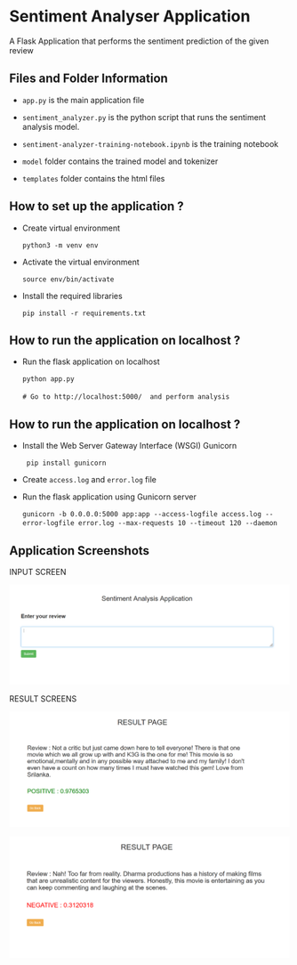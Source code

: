 # Sentiment Analyser Application

A Flask Application that performs the sentiment prediction of the given review

## Files and Folder Information

* `app.py` is the main application file
    
* `sentiment_analyzer.py` is the python script that runs the sentiment analysis model.
    
* `sentiment-analyzer-training-notebook.ipynb` is the training notebook
    
* `model` folder contains the trained model and tokenizer
      
* `templates` folder contains the html files

## How to set up the application ?

* Create virtual environment

      python3 -m venv env
      
 * Activate the virtual environment
 
       source env/bin/activate
       
 * Install the required libraries 

       pip install -r requirements.txt
       
 ## How to run the application on localhost ?
       
 * Run the flask application on localhost

       python app.py
       
       # Go to http://localhost:5000/  and perform analysis

## How to run the application on localhost ?

* Install the Web Server Gateway Interface (WSGI) Gunicorn
       
       pip install gunicorn
       
 * Create `access.log` and `error.log` file
 
 * Run the flask application using Gunicorn server

       gunicorn -b 0.0.0.0:5000 app:app --access-logfile access.log --error-logfile error.log --max-requests 10 --timeout 120 --daemon
       
## Application Screenshots

INPUT SCREEN

![Input Screen](https://github.com/epicure24/Sentiment-Analyser/blob/main/images/input_screen.png)

RESULT SCREENS

![Positive Screen](https://github.com/epicure24/Sentiment-Analyser/blob/main/images/positive.png)

![Negative Screen](https://github.com/epicure24/Sentiment-Analyser/blob/main/images/negative.png)
       
